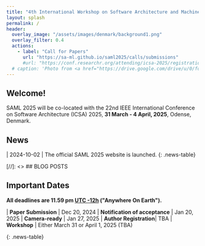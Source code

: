 ```yaml
---
title: "4th International Workshop on Software Architecture and Machine Learning"
layout: splash
permalink: /
header:
  overlay_image: "/assets/images/denmark/background1.png"
  overlay_filter: 0.4
  actions:
    - label: "Call for Papers"
      url: "https://sa-ml.github.io/saml2025/calls/submissions"
      #url: "https://conf.researchr.org/attending/icsa-2025/registration"
  # caption: 'Photo from <a href="https://drive.google.com/drive/u/0/folders/10XXSEjTNDmrwU0tqL58la1n3YlE-g4V8">EMNLP 2023 Website Image.png</a> '
---
```


## Welcome!
SAML 2025 will be co-located with the 22nd IEEE International Conference on Software Architecture (ICSA) 2025, **31 March - 4 April, 2025**, Odense, Denmark.


## News
<style>
.news-table { font-size: .9em; table-layout: fixed; }
.news-table tr td:nth-child(1) { font-weight: bold; width: 10em; }
</style>

| 2024-10-02 | The official SAML 2025 website is launched.
{: .news-table}

[//]: <> ## BLOG POSTS 


## Important Dates
<b>All deadlines are 11.59 pm <a target="_blank" href="https://www.timeanddate.com/time/zone/timezone/utc-12">UTC -12h</a> ("Anywhere On Earth").</b>

<style>
.news-table { font-size: .9em; table-layout: fixed;}
.news-table tr td:nth-child(1) { font-weight: bold; width: 10em; }
</style>
| **Paper Submission** | Dec 20, 2024
| **Notification of acceptance** | Jan 20, 2025
| **Camera-ready** | Jan 27, 2025
| **Author Registration**| TBA
| **Workshop** | Either March 31 or April 1, 2025 (TBA)

{: .news-table}


